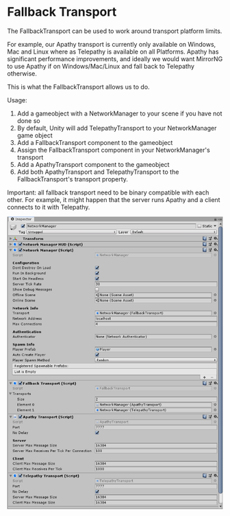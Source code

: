 # Fallback Transport

The FallbackTransport can be used to work around transport platform limits.

For example, our Apathy transport is currently only available on Windows, Mac and Linux where as Telepathy is available on all Platforms. Apathy has significant performance improvements, and ideally we would want MirrorNG to use Apathy if on Windows/Mac/Linux and fall back to Telepathy otherwise.

This is what the FallbackTransport allows us to do.

Usage:

1. Add a gameobject with a NetworkManager to your scene if you have not done so
2. By default, Unity will add TelepathyTransport to your NetworkManager game object
3. Add a FallbackTransport component to the gameobject
4. Assign the FallbackTransport component in your NetworkManager's transport
5. Add a ApathyTransport component to the gameobject
6. Add both ApathyTransport and TelepathyTransport to the FallbackTransport's transport property.

Important: all fallback transport need to be binary compatible with each other. For example, it might happen that the server runs Apathy and a client connects to it with Telepathy.

![The Fallback Transport](Fallback.PNG)
